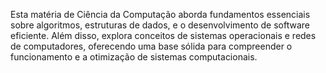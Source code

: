 Esta matéria de Ciência da Computação aborda fundamentos essenciais sobre algoritmos, estruturas de dados, e o desenvolvimento de software eficiente. Além disso, explora conceitos de sistemas operacionais e redes de computadores, oferecendo uma base sólida para compreender o funcionamento e a otimização de sistemas computacionais.
